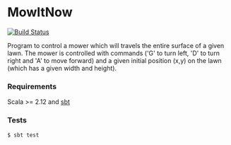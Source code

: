 MowItNow
==========

[![Build Status](https://travis-ci.org/romibuzi/MowItNow.svg?branch=master)](https://travis-ci.org/romibuzi/MowItNow)

Program to control a mower which will travels the entire surface of a given lawn.
The mower is controlled with commands ('G' to turn left, 'D' to turn right and 'A' to move forward)
and a given initial position (x,y) on the lawn (which has a given width and height).

### Requirements

Scala >= 2.12 and [sbt](http://www.scala-sbt.org/)

### Tests

```
$ sbt test
```
